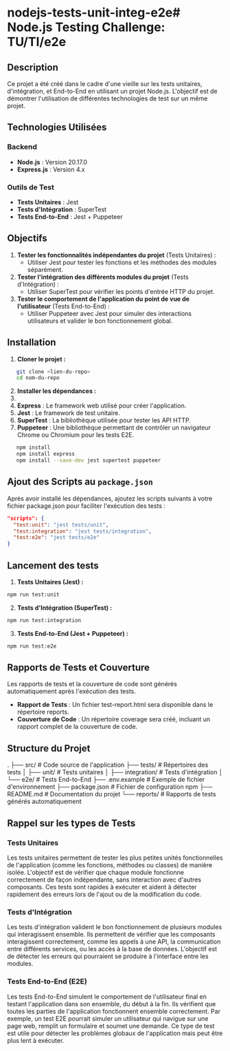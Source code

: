 # nodejs-tests-unit-integ-e2e# Node.js Testing Challenge: TU/TI/e2e

## Description

Ce projet a été créé dans le cadre d'une vieille sur les tests unitaires, d'intégration, et End-to-End en utilisant un projet Node.js. 
L'objectif est de démontrer l'utilisation de différentes technologies de test sur un même projet.

## Technologies Utilisées

### Backend
- **Node.js** : Version 20.17.0
- **Express.js** : Version 4.x

### Outils de Test
- **Tests Unitaires** : Jest
- **Tests d'Intégration** : SuperTest
- **Tests End-to-End** : Jest + Puppeteer



## Objectifs

1. **Tester les fonctionnalités indépendantes du projet** (Tests Unitaires) :
   - Utiliser Jest pour tester les fonctions et les méthodes des modules séparément.
2. **Tester l'intégration des différents modules du projet** (Tests d'Intégration) :
   - Utiliser SuperTest pour vérifier les points d'entrée HTTP du projet.
3. **Tester le comportement de l'application du point de vue de l'utilisateur** (Tests End-to-End) :
   - Utiliser Puppeteer avec Jest pour simuler des interactions utilisateurs et valider le bon fonctionnement global.

## Installation

1. **Cloner le projet :**

```bash
   git clone <lien-du-repo>
   cd nom-du-repo
```

2. **Installer les dépendances :**
3. 
4. **Express** : Le framework web utilisé pour créer l'application.
5. **Jest** : Le framework de test unitaire.
6. **SuperTest** : La bibliothèque utilisée pour tester les API HTTP.
7. **Puppeteer** : Une bibliothèque permettant de contrôler un navigateur Chrome ou Chromium pour les tests E2E.

```bash
   npm install
   npm install express
   npm install --save-dev jest supertest puppeteer
```

## Ajout des Scripts au `package.json`

Après avoir installé les dépendances, ajoutez les scripts suivants à votre fichier package.json pour faciliter l'exécution des tests :

```json
"scripts": {
  "test:unit": "jest tests/unit",       
  "test:integration": "jest tests/integration",
  "test:e2e": "jest tests/e2e"
}
```

## Lancement des tests 

1. **Tests Unitaires (Jest) :**

```bash
npm run test:unit
```
2. **Tests d'Intégration (SuperTest) :**

```bash
npm run test:integration
```
3. **Tests End-to-End (Jest + Puppeteer) :**

```bash
npm run test:e2e
```

## Rapports de Tests et Couverture

Les rapports de tests et la couverture de code sont générés automatiquement après l'exécution des tests.

- **Rapport de Tests** : Un fichier test-report.html sera disponible dans le répertoire reports.
- **Couverture de Code** : Un répertoire coverage sera créé, incluant un rapport complet de la couverture de code.

## Structure du Projet

.
├── src/                    # Code source de l'application
├── tests/                  # Répertoires des tests
│   ├── unit/               # Tests unitaires
│   ├── integration/        # Tests d'intégration
│   └── e2e/                # Tests End-to-End
├── .env.example            # Exemple de fichier d'environnement
├── package.json            # Fichier de configuration npm
├── README.md               # Documentation du projet
└── reports/                # Rapports de tests générés automatiquement


## Rappel sur les types de Tests

### Tests Unitaires

Les tests unitaires permettent de tester les plus petites unités fonctionnelles de l'application (comme les fonctions, méthodes ou classes) de manière isolée. L'objectif est de vérifier que chaque module fonctionne correctement de façon indépendante, sans interaction avec d'autres composants. Ces tests sont rapides à exécuter et aident à détecter rapidement des erreurs lors de l'ajout ou de la modification du code.

### Tests d'Intégration

Les tests d'intégration valident le bon fonctionnement de plusieurs modules qui interagissent ensemble. Ils permettent de vérifier que les composants interagissent correctement, comme les appels à une API, la communication entre différents services, ou les accès à la base de données. L'objectif est de détecter les erreurs qui pourraient se produire à l'interface entre les modules.

### Tests End-to-End (E2E)

Les tests End-to-End simulent le comportement de l'utilisateur final en testant l'application dans son ensemble, du début à la fin. Ils vérifient que toutes les parties de l'application fonctionnent ensemble correctement. Par exemple, un test E2E pourrait simuler un utilisateur qui navigue sur une page web, remplit un formulaire et soumet une demande. Ce type de test est utile pour détecter les problèmes globaux de l'application mais peut être plus lent à exécuter.